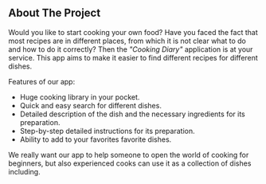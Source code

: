 ## About The Project
Would you like to start cooking your own food? Have you faced the fact that most recipes are in different places, from which it is not clear what to do and how to do it correctly? Then the _"Cooking Diary"_ application is at your service.
This app aims to make it easier to find different recipes for different dishes.
 
Features of our app:
* Huge cooking library in your pocket.
* Quick and easy search for different dishes.
* Detailed description of the dish and the necessary ingredients for its preparation.
* Step-by-step detailed instructions for its preparation.
* Ability to add to your favorites favorite dishes.

We really want our app to help someone to open the world of cooking for beginners, but also experienced cooks can use it as a collection of dishes including.

